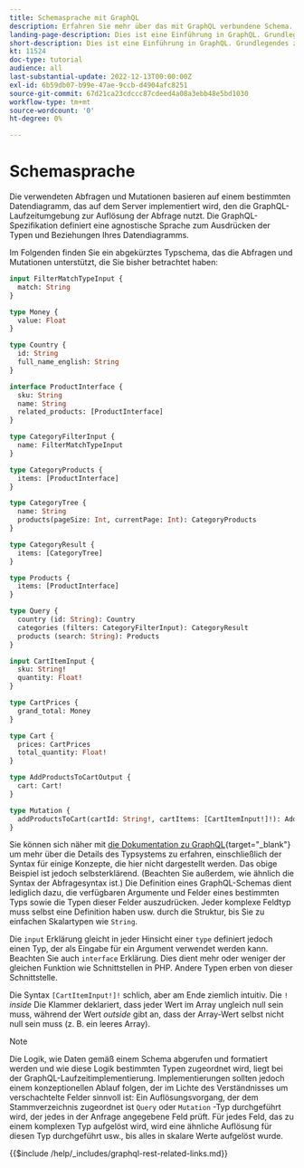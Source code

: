 ```yaml
---
title: Schemasprache mit GraphQL
description: Erfahren Sie mehr über das mit GraphQL verbundene Schema. Lesen Sie eine Beschreibung des Schemas sowie einige interessante Muster und Möglichkeiten, das Schema zu lesen.
landing-page-description: Dies ist eine Einführung in GraphQL. Grundlegendes zum Schema und zur Interpretation einiger Elemente
short-description: Dies ist eine Einführung in GraphQL. Grundlegendes zum Schema und zur Interpretation einiger Elemente
kt: 11524
doc-type: tutorial
audience: all
last-substantial-update: 2022-12-13T00:00:00Z
exl-id: 6b59db07-b99e-47ae-9ccb-d4904afc8251
source-git-commit: 67d21ca23cdccc87cdeed4a08a3ebb48e5bd1030
workflow-type: tm+mt
source-wordcount: '0'
ht-degree: 0%

---
```


# Schemasprache

Die verwendeten Abfragen und Mutationen basieren auf einem bestimmten Datendiagramm, das auf dem Server implementiert wird, den die GraphQL-Laufzeitumgebung zur Auflösung der Abfrage nutzt. Die GraphQL-Spezifikation definiert eine agnostische Sprache zum Ausdrücken der Typen und Beziehungen Ihres Datendiagramms.

Im Folgenden finden Sie ein abgekürztes Typschema, das die Abfragen und Mutationen unterstützt, die Sie bisher betrachtet haben:

```graphql
input FilterMatchTypeInput {
  match: String
}

type Money {
  value: Float
}

type Country {
  id: String
  full_name_english: String
}

interface ProductInterface {
  sku: String
  name: String
  related_products: [ProductInterface]
}

type CategoryFilterInput {
  name: FilterMatchTypeInput
}

type CategoryProducts {
  items: [ProductInterface]
}

type CategoryTree {
  name: String
  products(pageSize: Int, currentPage: Int): CategoryProducts
}

type CategoryResult {
  items: [CategoryTree]
}

type Products {
  items: [ProductInterface]
}

type Query {
  country (id: String): Country
  categories (filters: CategoryFilterInput): CategoryResult
  products (search: String): Products
}

input CartItemInput {
  sku: String!
  quantity: Float!
}

type CartPrices {
  grand_total: Money
}

type Cart {
  prices: CartPrices
  total_quantity: Float!
}

type AddProductsToCartOutput {
  cart: Cart!
}

type Mutation {
  addProductsToCart(cartId: String!, cartItems: [CartItemInput!]!): AddProductsToCartOutput
}
```

Sie können sich näher mit [die Dokumentation zu GraphQL](https://graphql.org/learn/schema/){target="_blank"} um mehr über die Details des Typsystems zu erfahren, einschließlich der Syntax für einige Konzepte, die hier nicht dargestellt werden. Das obige Beispiel ist jedoch selbsterklärend. (Beachten Sie außerdem, wie ähnlich die Syntax der Abfragesyntax ist.) Die Definition eines GraphQL-Schemas dient lediglich dazu, die verfügbaren Argumente und Felder eines bestimmten Typs sowie die Typen dieser Felder auszudrücken. Jeder komplexe Feldtyp muss selbst eine Definition haben usw. durch die Struktur, bis Sie zu einfachen Skalartypen wie `String`.

Die `input` Erklärung gleicht in jeder Hinsicht einer `type` definiert jedoch einen Typ, der als Eingabe für ein Argument verwendet werden kann. Beachten Sie auch `interface` Erklärung. Dies dient mehr oder weniger der gleichen Funktion wie Schnittstellen in PHP. Andere Typen erben von dieser Schnittstelle.

Die Syntax `[CartItemInput!]!` schlich, aber am Ende ziemlich intuitiv. Die `!` _inside_ Die Klammer deklariert, dass jeder Wert im Array ungleich null sein muss, während der Wert _outside_ gibt an, dass der Array-Wert selbst nicht null sein muss (z. B. ein leeres Array).

>[!NOTE]
>
>Die Logik, wie Daten gemäß einem Schema abgerufen und formatiert werden und wie diese Logik bestimmten Typen zugeordnet wird, liegt bei der GraphQL-Laufzeitimplementierung. Implementierungen sollten jedoch einem konzeptionellen Ablauf folgen, der im Lichte des Verständnisses um verschachtelte Felder sinnvoll ist: Ein Auflösungsvorgang, der dem Stammverzeichnis zugeordnet ist `Query` oder `Mutation` -Typ durchgeführt wird, der jedes in der Anfrage angegebene Feld prüft. Für jedes Feld, das zu einem komplexen Typ aufgelöst wird, wird eine ähnliche Auflösung für diesen Typ durchgeführt usw., bis alles in skalare Werte aufgelöst wurde.

{{$include /help/_includes/graphql-rest-related-links.md}}
